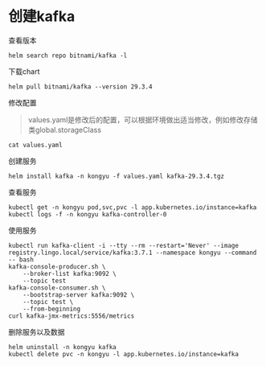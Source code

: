 # 创建kafka

查看版本

```
helm search repo bitnami/kafka -l
```

下载chart

```
helm pull bitnami/kafka --version 29.3.4
```

修改配置

> values.yaml是修改后的配置，可以根据环境做出适当修改，例如修改存储类global.storageClass

```
cat values.yaml
```

创建服务

```
helm install kafka -n kongyu -f values.yaml kafka-29.3.4.tgz
```

查看服务

```
kubectl get -n kongyu pod,svc,pvc -l app.kubernetes.io/instance=kafka
kubectl logs -f -n kongyu kafka-controller-0
```

使用服务

```
kubectl run kafka-client -i --tty --rm --restart='Never' --image registry.lingo.local/service/kafka:3.7.1 --namespace kongyu --command -- bash
kafka-console-producer.sh \
    --broker-list kafka:9092 \
    --topic test
kafka-console-consumer.sh \
    --bootstrap-server kafka:9092 \
    --topic test \
    --from-beginning
curl kafka-jmx-metrics:5556/metrics
```

删除服务以及数据

```
helm uninstall -n kongyu kafka
kubectl delete pvc -n kongyu -l app.kubernetes.io/instance=kafka
```

